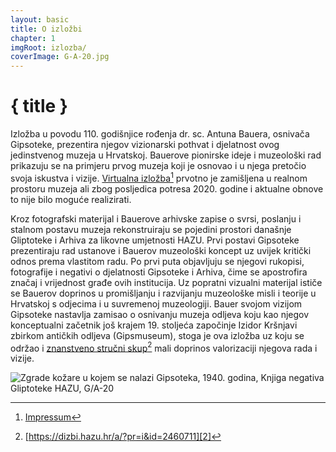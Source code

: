 ```yaml
---
layout: basic
title: O izložbi
chapter: 1
imgRoot: izlozba/
coverImage: G-A-20.jpg
---
```


# { title }

Izložba u povodu 110. godišnjice rođenja dr. sc. Antuna Bauera, osnivača Gipsoteke, prezentira njegov vizionarski pothvat i djelatnost ovog jedinstvenog muzeja u Hrvatskoj. Bauerove pionirske ideje i muzeološki rad prikazuju se na primjeru prvog muzeja koji je osnovao i u njega pretočio svoja iskustva i vizije. [Virtualna izložba][1][^1] prvotno je zamišljena u realnom prostoru muzeja ali zbog posljedica potresa 2020. godine i aktualne obnove to nije bilo moguće realizirati.

Kroz fotografski materijal i Bauerove arhivske zapise o svrsi, poslanju i stalnom postavu muzeja rekonstruiraju se pojedini prostori današnje Gliptoteke i Arhiva za likovne umjetnosti HAZU. Prvi postavi Gipsoteke prezentiraju rad ustanove i Bauerov muzeološki koncept uz uvijek kritički odnos prema vlastitom radu. Po prvi puta objavljuju se njegovi rukopisi, fotografije i negativi o djelatnosti Gipsoteke i Arhiva, čime se apostrofira značaj i vrijednost građe ovih institucija. Uz popratni vizualni materijal ističe se Bauerov doprinos u promišljanju i razvijanju muzeološke misli i teorije u Hrvatskoj s odjecima i u suvremenoj muzeologiji. Bauer svojom vizijom Gipsoteke nastavlja zamisao o osnivanju muzeja odljeva koju kao njegov konceptualni začetnik još krajem 19. stoljeća započinje Izidor Kršnjavi zbirkom antičkih odljeva (Gipsmuseum), stoga je ova izložba uz koju se održao i [znanstveno stručni skup][2][^2] mali doprinos valorizaciji njegova rada i vizije.


![Zgrade kožare u kojem se nalazi Gipsoteka, 1940. godina, Knjiga negativa Gliptoteke HAZU, G/A-20]({imgRoot}G-A-20.jpg "Zgrada Gipsoteke, 1940.")

[^1]: [Impressum][1] 
[^2]: [https://dizbi.hazu.hr/a/?pr=i&id=2460711][2] 


[1]: </izlozba/impressum/> "Impressum"
[2]: <https://dizbi.hazu.hr/a/?pr=i&id=2460711> "dizbi.hazu.hr"
